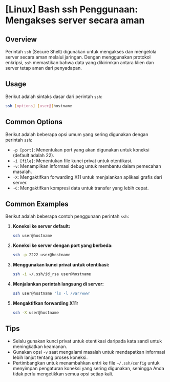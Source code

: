 # [Linux] Bash ssh Penggunaan: Mengakses server secara aman

## Overview
Perintah `ssh` (Secure Shell) digunakan untuk mengakses dan mengelola server secara aman melalui jaringan. Dengan menggunakan protokol enkripsi, `ssh` memastikan bahwa data yang dikirimkan antara klien dan server tetap aman dari penyadapan.

## Usage
Berikut adalah sintaks dasar dari perintah `ssh`:

```bash
ssh [options] [user@]hostname
```

## Common Options
Berikut adalah beberapa opsi umum yang sering digunakan dengan perintah `ssh`:

- `-p [port]`: Menentukan port yang akan digunakan untuk koneksi (default adalah 22).
- `-i [file]`: Menentukan file kunci privat untuk otentikasi.
- `-v`: Menampilkan informasi debug untuk membantu dalam pemecahan masalah.
- `-X`: Mengaktifkan forwarding X11 untuk menjalankan aplikasi grafis dari server.
- `-C`: Mengaktifkan kompresi data untuk transfer yang lebih cepat.

## Common Examples
Berikut adalah beberapa contoh penggunaan perintah `ssh`:

1. **Koneksi ke server default:**
   ```bash
   ssh user@hostname
   ```

2. **Koneksi ke server dengan port yang berbeda:**
   ```bash
   ssh -p 2222 user@hostname
   ```

3. **Menggunakan kunci privat untuk otentikasi:**
   ```bash
   ssh -i ~/.ssh/id_rsa user@hostname
   ```

4. **Menjalankan perintah langsung di server:**
   ```bash
   ssh user@hostname 'ls -l /var/www'
   ```

5. **Mengaktifkan forwarding X11:**
   ```bash
   ssh -X user@hostname
   ```

## Tips
- Selalu gunakan kunci privat untuk otentikasi daripada kata sandi untuk meningkatkan keamanan.
- Gunakan opsi `-v` saat mengalami masalah untuk mendapatkan informasi lebih lanjut tentang proses koneksi.
- Pertimbangkan untuk menambahkan entri ke file `~/.ssh/config` untuk menyimpan pengaturan koneksi yang sering digunakan, sehingga Anda tidak perlu mengetikkan semua opsi setiap kali.